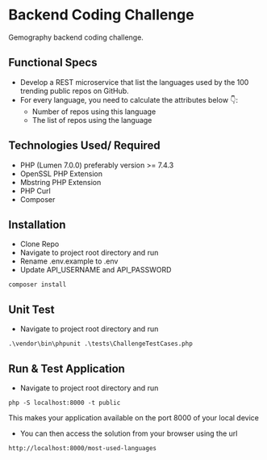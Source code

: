 # Backend Coding Challenge

Gemography backend coding challenge.

## Functional Specs

- Develop a REST microservice that list the languages used by the 100 trending public repos on GitHub.
- For every language, you need to calculate the attributes below 👇:
    - Number of repos using this language
    - The list of repos using the language

## Technologies Used/ Required

- PHP (Lumen 7.0.0) preferably version >= 7.4.3
- OpenSSL PHP Extension
- Mbstring PHP Extension
- PHP Curl
- Composer

## Installation

- Clone Repo
- Navigate to project root directory and run 
- Rename .env.example to .env
- Update API_USERNAME and API_PASSWORD

```
composer install
```

## Unit Test

- Navigate to project root directory and run 

```
.\vendor\bin\phpunit .\tests\ChallengeTestCases.php
```


## Run & Test Application

- Navigate to project root directory and run 

```
php -S localhost:8000 -t public
```
This makes your application available on the port 8000 of your local device

- You can then access the solution from your browser using the url

```
http://localhost:8000/most-used-languages
```